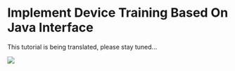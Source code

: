 # Implement Device Training Based On Java Interface

 This tutorial is being translated, please stay tuned...

<a href="https://gitee.com/mindspore/docs/blob/r1.3/docs/lite/docs/source_en/quick_start/train_lenet_java.md" target="_blank"><img src="https://gitee.com/mindspore/docs/raw/r1.3/resource/_static/logo_source.png"></a>
